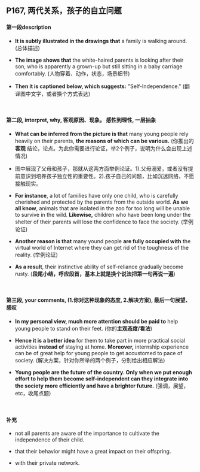 ##	P167, 两代关系，孩子的自立问题

####	第一段description

*	**It is subtly illustrated in the drawings that** a family is walking around. (总体描述)

*	**The image shows that** the white-haired parents is looking after their son, who is apparently a grown-up but still sitting in a baby carriage comfortably. (人物穿着、动作，状态，场景细节)

*	**Then it is captioned below, which suggests:** "Self-Independence." (翻译图中文字，或者换个方式表达)

<br/>

####	第二段, interpret, why, 客观原因、现象。 感性到理性, 一层抽象

*	**What can be inferred from the picture is that** many young people rely heavily on their parents, **the reasons of which can be various.** (你推出的 **客观** 结论，论点。为此你需要进行论证，举2个例子，说明为什么会出现上述情况)

*	图中展现了父母和孩子，那就从这两方面举例论证。1).父母溺爱，或者没有提前意识到培养孩子独立性的重要性。2).孩子自己的问题，比如沉迷网络，不愿接触现实。

*	**For instance**, a lot of families have only one child, who is carefully cherished and protected by the parents from the outside world. **As we all know**, animals that are isolated in the zoo for too long will be unable to survive in the wild. **Likewise,** children who have been long under the shelter of their parents will lose the confidence to face the society. (举例论证)

*	**Another reason is that** many yound people **are fully occupied with** the virtual world of Internet where they can get rid of the toughness of the reality. (举例论证)

*	**As a result**, their instinctive ability of self-reliance gradually become rusty. (**段尾小结，呼应段首，基本上就是换个说法把第一句再说一遍**)

<br/>

####	第三段, your comments, (1.你对这种现象的态度, 2.解决方案), 最后一句展望、感叹

*	**In my personal view, much more attention should be paid to** help young people to stand on their feet. (你的**主观态度/看法**)

*	**Hence it is a better idea** for them to take part in more practical social activities **instead of** staying at home. **Moreover,** internship experience can be of great help for young people to get accustomed to pace of society. (解决方案，针对你所举的两个例子，分别给出相应解法)

*	**Young people are the future of the country. Only when we put enough effort to help them become self-independent can they integrate into the society more efficiently and have a brighter future.** (强调，展望，etc，收尾点题)

<br/>

####	补充

*	not all parents are aware of the importance to cultivate the independence of their child.

*	that their behavior might have a great impact on their offspring.

*	with their private network.
